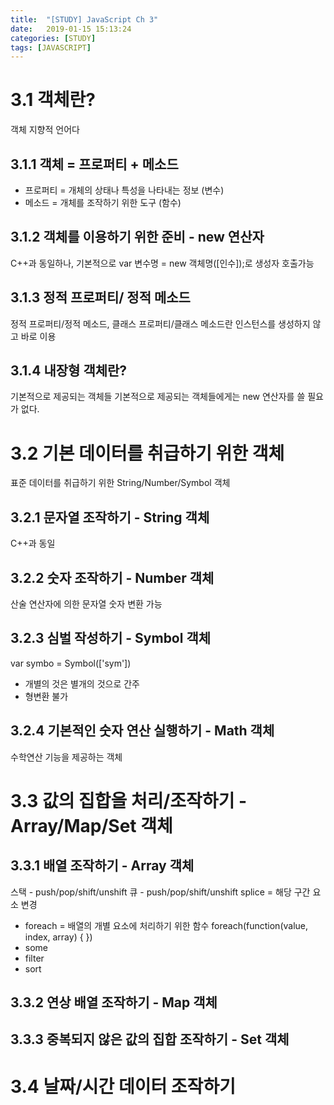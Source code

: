 ```yaml
---
title:  "[STUDY] JavaScript Ch 3"
date:   2019-01-15 15:13:24
categories: [STUDY]
tags: [JAVASCRIPT]
---
```


# 3.1 객체란?

객체 지향적 언어다

## 3.1.1 객체 = 프로퍼티 + 메소드

* 프로퍼티 = 개체의 상태나 특성을 나타내는 정보 (변수)
* 메소드 = 개체를 조작하기 위한 도구 (함수)

## 3.1.2 객체를 이용하기 위한 준비 - new 연산자

C++과 동일하나, 기본적으로 var 변수명 = new 객체명([인수]);로 생성자 호출가능

## 3.1.3 정적 프로퍼티/ 정적 메소드

정적 프로퍼티/정적 메소드, 클래스 프로퍼티/클래스 메소드란 인스턴스를 생성하지 않고 바로 이용

## 3.1.4 내장형 객체란?

기본적으로 제공되는 객체들
기본적으로 제공되는 객체들에게는 new 연산자를 쓸 필요가 없다.

# 3.2 기본 데이터를 취급하기 위한 객체

표준 데이터를 취급하기 위한 String/Number/Symbol 객체

## 3.2.1 문자열 조작하기 - String 객체

C++과 동일

## 3.2.2 숫자 조작하기 - Number 객체

산술 연산자에 의한 문자열 숫자 변환 가능

## 3.2.3 심벌 작성하기 - Symbol 객체

var symbo = Symbol(['sym'])

* 개별의 것은 별개의 것으로 간주
* 형변환 불가

## 3.2.4 기본적인 숫자 연산 실행하기 - Math 객체

수학연산 기능을 제공하는 객체

# 3.3 값의 집합을 처리/조작하기 - Array/Map/Set 객체

## 3.3.1 배열 조작하기 - Array 객체

스택 - push/pop/shift/unshift
큐 - push/pop/shift/unshift
splice = 해당 구간 요소 변경

* foreach = 배열의 개별 요소에 처리하기 위한 함수
foreach(function(value, index, array) {
})
* some
* filter
* sort

## 3.3.2 연상 배열 조작하기 - Map 객체

## 3.3.3 중복되지 않은 값의 집합 조작하기 - Set 객체

# 3.4 날짜/시간 데이터 조작하기

[jekyll]:      http://jekyllrb.com
[jekyll-gh]:   https://github.com/jekyll/jekyll
[jekyll-help]: https://github.com/jekyll/jekyll-help
